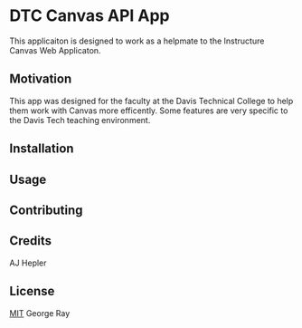 # DTC Canvas API App
This applicaiton is designed to work as a helpmate to the Instructure Canvas Web Applicaton.

## Motivation
This app was designed for the faculty at the Davis Technical College to help them work with Canvas more efficently. Some features are very specific to the Davis Tech teaching environment.

## Installation


## Usage

## Contributing

## Credits
AJ Hepler

## License
[MIT](https://choosealicense.com/licenses/mit/) George Ray
